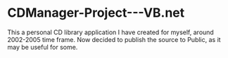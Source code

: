 # CDManager-Project---VB.net
This a personal CD library application I have created for myself, around 2002-2005 time frame. Now decided to publish the source to Public, as it may be useful for some. 
